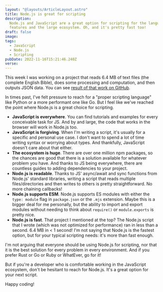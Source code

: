 ```yaml
---
layout: "@layouts/ArticleLayout.astro"
title: Node.js is great for scripting
description:
  Node.js and JavaScript are a great option for scripting for the language
  features and the large ecosystem. Oh, and it's pretty fast too!
draft: false
image:
tags:
  - JavaScript
  - Node.js
  - Scripting
pubDate: 2022-11-16T15:21:46.240Z
verse:
---
```


This week I was working on a project that reads 6.4 MB of text files (the
complete English Bible), does some processing and computation, and then outputs
JSON data. You can see
[result of that work on GitHub](https://github.com/seanmcp/shama).

In times past, I've felt pressure to reach for a "proper scripting language"
like Python or a more performant one like Go. But I feel like we've reached the
point where Node.js is a great choice for scripting.

- **JavaScript is everywhere**. You can find tutorials and examples for every
  conceivable task for JS. And by and large, the code that works in the browser
  will work in Node.js too.
- **JavaScript is forgiving**. When I'm writing a script, it's usually for a
  specific and personal use case. I don't want to spend a lot of time writing
  syntax or worrying about types. And thankfully, JavaScript doesn't care about
  that either.
- **The ecosystem is huge**. There are over one million npm packages, so the
  chances are good that there is a solution available for whatever problem you
  have. And thanks to JS being everywhere, there are countless guides to adding
  dependencies to your project.
- **Node.js is readable**. Thanks to JS' async/await and sync functions from
  Node.js' standard libraries, writing a script that reads multiple
  files/directories and then writes to others is pretty straightforward. No more
  chaining callbacks!
- **Node.js supports ESM**. Node.js supports ES modules with either the
  `type: module` flag in `package.json` or the `.mjs` extension. Maybe this is a
  bigger deal for me personally, but the ability to import and export modules
  without needing to think about `require()` or `module.exports` is pretty nice.
- **Node.js is fast**. That project I mentioned at the top? The Node.js script
  that I wrote (which was not optimized for performance) ran in less than a
  second. 6.4 MB in < 1 second! I'm not saying that Node.js is the fastest
  option, but for your typical scripting needs: it's more than fast enough.

I'm not arguing that everyone should be using Node.js for scripting, nor that it
is the best solution for every problem in every environment. And if you prefer
Rust or Go or Ruby or WhatEver, go for it!

But if you're a developer who is comfortable working in the JavaScript
ecosystem, don't be hesitant to reach for Node.js. It's a great option for your
next script.

Happy coding!
